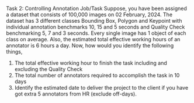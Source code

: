 Task 2: Controlling Annotation Job/Task Suppose, you have been assigned a dataset that consists of 100,000 images on 02 February, 2024. The dataset has 3 different classes Bounding Box, Polygon and Keypoint with individual annotation benchmarks 10, 15 and 5 seconds and Quality Check benchmarking 5, 7 and 3 seconds. Every single image has 1 object of each class on average. Also, the estimated total effective working hours of an annotator is 6 hours a day. Now, how would you identify the following things,
1.	The total effective working hour to finish the task including and excluding the Quality Check
2.	The total number of annotators required to accomplish the task in 10 days
3.	Identify the estimated date to deliver the project to the client if you have got extra 5 annotators from HR (exclude off-days).
